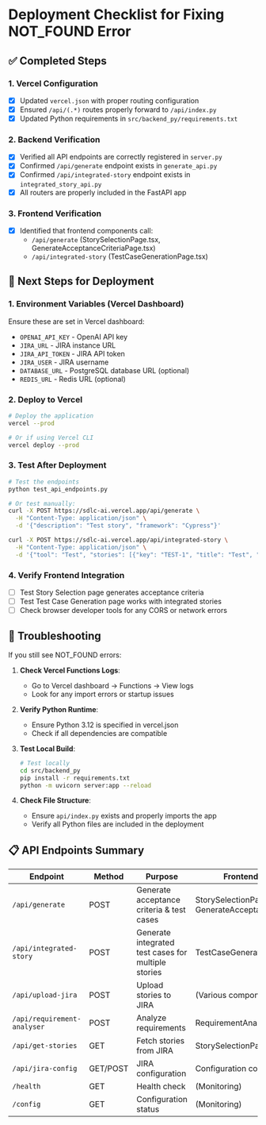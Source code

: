 # Deployment Checklist for Fixing NOT_FOUND Error

## ✅ Completed Steps

### 1. Vercel Configuration
- [x] Updated `vercel.json` with proper routing configuration
- [x] Ensured `/api/(.*)` routes properly forward to `/api/index.py`
- [x] Updated Python requirements in `src/backend_py/requirements.txt`

### 2. Backend Verification
- [x] Verified all API endpoints are correctly registered in `server.py`
- [x] Confirmed `/api/generate` endpoint exists in `generate_api.py`
- [x] Confirmed `/api/integrated-story` endpoint exists in `integrated_story_api.py`
- [x] All routers are properly included in the FastAPI app

### 3. Frontend Verification
- [x] Identified that frontend components call:
  - `/api/generate` (StorySelectionPage.tsx, GenerateAcceptanceCriteriaPage.tsx)
  - `/api/integrated-story` (TestCaseGenerationPage.tsx)

## 🔧 Next Steps for Deployment

### 1. Environment Variables (Vercel Dashboard)
Ensure these are set in Vercel dashboard:
- `OPENAI_API_KEY` - OpenAI API key
- `JIRA_URL` - JIRA instance URL
- `JIRA_API_TOKEN` - JIRA API token
- `JIRA_USER` - JIRA username
- `DATABASE_URL` - PostgreSQL database URL (optional)
- `REDIS_URL` - Redis URL (optional)

### 2. Deploy to Vercel
```bash
# Deploy the application
vercel --prod

# Or if using Vercel CLI
vercel deploy --prod
```

### 3. Test After Deployment
```bash
# Test the endpoints
python test_api_endpoints.py

# Or test manually:
curl -X POST https://sdlc-ai.vercel.app/api/generate \
  -H "Content-Type: application/json" \
  -d '{"description": "Test story", "framework": "Cypress"}'

curl -X POST https://sdlc-ai.vercel.app/api/integrated-story \
  -H "Content-Type: application/json" \
  -d '{"tool": "Test", "stories": [{"key": "TEST-1", "title": "Test", "description": "Test"}]}'
```

### 4. Verify Frontend Integration
- [ ] Test Story Selection page generates acceptance criteria
- [ ] Test Test Case Generation page works with integrated stories
- [ ] Check browser developer tools for any CORS or network errors

## 🐛 Troubleshooting

If you still see NOT_FOUND errors:

1. **Check Vercel Functions Logs**:
   - Go to Vercel dashboard → Functions → View logs
   - Look for any import errors or startup issues

2. **Verify Python Runtime**:
   - Ensure Python 3.12 is specified in vercel.json
   - Check if all dependencies are compatible

3. **Test Local Build**:
   ```bash
   # Test locally
   cd src/backend_py
   pip install -r requirements.txt
   python -m uvicorn server:app --reload
   ```

4. **Check File Structure**:
   - Ensure `api/index.py` exists and properly imports the app
   - Verify all Python files are included in the deployment

## 📋 API Endpoints Summary

| Endpoint | Method | Purpose | Frontend Component |
|----------|--------|---------|-------------------|
| `/api/generate` | POST | Generate acceptance criteria & test cases | StorySelectionPage.tsx, GenerateAcceptanceCriteriaPage.tsx |
| `/api/integrated-story` | POST | Generate integrated test cases for multiple stories | TestCaseGenerationPage.tsx |
| `/api/upload-jira` | POST | Upload stories to JIRA | (Various components) |
| `/api/requirement-analyser` | POST | Analyze requirements | RequirementAnalyserPage.tsx |
| `/api/get-stories` | GET | Fetch stories from JIRA | StorySelectionPage.tsx |
| `/api/jira-config` | GET/POST | JIRA configuration | Configuration components |
| `/health` | GET | Health check | (Monitoring) |
| `/config` | GET | Configuration status | (Monitoring) |

